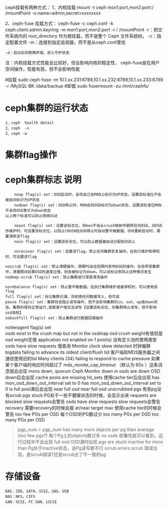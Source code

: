 ceph挂载有两种方式：
  1、内核挂载
    mount -t ceph  mon1:port,mon2:port:/  /mountPoint  -o name=admin,secret=xxxxxxxx
    
  2、ceph-fuse 挂载方式：
    ceph-fuse -c ceph.conf -k ceph.client.admin.keyring -m mon1:port,mon2:port -r /  /mountPoint
    -r：把文件系统内的 root_directory 作为根挂载，而不是整个 Ceph 文件系统树。
    -c：指定配置文件
    -m：连接到指定监视器，而不是从ceph.conf里找
    
    -d：启动后将脱离终端、进入守护状态
    
  注：内核挂载方式性能会比较好，但会影响内核的稳定性，
      ceph-fuse是在用户空间操作，性能有损，但不会影响性能
      
  
  #挂载
sudo ceph-fuse -m 10.1.xx.231:6789,10.1.xx.232:6789,10.1.xx.233:6789 -r /MySQL-BK /data/backup
#卸载
sudo fusermount -zu /mnt/cephfs/
  
 
# ceph集群的运行状态
	1、ceph  health detail
	2、ceph  -s
	3、ceph -w  
 
# 集群flag操作
 
 
# ceph集群标志							                  说明
		noup flag(s) set：OSD启动时，会将自己在MON上标识为UP状态，设置该标准位不会被自动标识为UP状态
		nodown flag(s) set：OSD停止时，MON会将OSD标识为down状态，设置该标准位MON不会将OSD表示为down状态
	以上两个标准可以防止网络抖动

		noout flag(s) set：设置该标志位，则mon不会从crush映射中删除任何OSD。对OSD作维护时，可设置该标志位，以防止CRUSH在OSD停止时自动重平衡数据。OSD重新启动时，需要清除该flag
		noin flag(s) set：设置该标志位，可以防止数据被自动分配到OSD上
		
		norecover flag(s) set：设置该flag，禁止任何集群恢复操作。在执行维护和停机时，可设置该flag
		
	noscrub flag(s) set：禁止清理操作。清理PG会在短期内影响OSD的操作。在低带宽集群中，清理期间如果OSD的速度过慢，则会被标记为down。可以该标记来防止这种情况发生
	nodeep-scrub flag(s) set：禁止集群进行深度清洗操作
	
	norebalance flag(s) set：禁止重平衡数据。在执行集群维护或者停机时，可以使用该flag
	full flag(s) set：标记集群已满，将拒绝任何数据写入，但可读
	pause flag(s) set：集群将会阻止读写操作，但不会影响集群的in、out、up或down状态。集群扔保持正常运行,就是客户端无法读写【设置该标志位，则集群停止读写，但不影响osd自检】
	nobackfill flag(s) set：防止集群进行数据回填操作


notieragent flag(s) set							
osds exist in the crush map but not in the osdmap							osd crush weight有值但是osd weight无值
application not enabled on 1 pool(s)							没有定义池的使用类型
osds have slow requests							慢查询
Monitor clock skew detected							时钟偏移
bigdata failing to advance its oldest client/flush tid							客户端和MDS服务器之间通信使用旧的tid
Many clients (34) failing to respond to cache pressure							如果某个客户端的响应时间超过了 mds_revoke_cap_timeout （默认为 60s ）这条消息就会出现
mons down, quorum							Ceph Monitor down
in osds are down							OSD down后会出现
cache pools are missing hit_sets							使用cache tier后会出现
has mon_osd_down_out_interval set to 0							has mon_osd_down_out_interval set to 0
is full							pool满后会出现
near full osd							near full osd
unscrubbed pgs							有些pg没有scrub
pgs stuck							PG处于一些不健康状态的时候，会显示出来
requests are blocked							slow requests会警告
osds have slow requests							slow requests会警告
recovery							需要recovery的时候会报
at/near target max							使用cache tier的时候会警告
too few PGs per OSD							每个OSD的PG数过少
too many PGs per OSD							too many PGs per OSD
> pgp_num							> pgp_num
has many more objects per pg than average (too few pgs?)							每个Pg上的objects数过多
no osds							部署完就可以看到，运行过程中不会出现
full osd							OSD满时出现
pgs are stuck inactive for more than							Pg处于inactive状态，该Pg读写都不行
scrub errors							scrub 错误出现，是scrub错误?还是scrub出了不一致的pg
							
							

# 存储设备
	DAS：IDE，SATA，SCSI，SAS，USB
	NAS：NFS，CIFS
	SAN：SCSI，FC SAN，iSCSI


